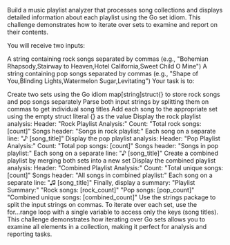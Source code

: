 Build a music playlist analyzer that processes song collections and displays detailed information about each playlist using the Go set idiom. This challenge demonstrates how to iterate over sets to examine and report on their contents.

You will receive two inputs:

A string containing rock songs separated by commas (e.g., "Bohemian Rhapsody,Stairway to Heaven,Hotel California,Sweet Child O Mine")
A string containing pop songs separated by commas (e.g., "Shape of You,Blinding Lights,Watermelon Sugar,Levitating")
Your task is to:

Create two sets using the Go idiom map[string]struct{} to store rock songs and pop songs separately
Parse both input strings by splitting them on commas to get individual song titles
Add each song to the appropriate set using the empty struct literal {} as the value
Display the rock playlist analysis:
Header: "Rock Playlist Analysis:"
Count: "Total rock songs: [count]"
Songs header: "Songs in rock playlist:"
Each song on a separate line: "♪ [song_title]"
Display the pop playlist analysis:
Header: "Pop Playlist Analysis:"
Count: "Total pop songs: [count]"
Songs header: "Songs in pop playlist:"
Each song on a separate line: "♪ [song_title]"
Create a combined playlist by merging both sets into a new set
Display the combined playlist analysis:
Header: "Combined Playlist Analysis:"
Count: "Total unique songs: [count]"
Songs header: "All songs in combined playlist:"
Each song on a separate line: "♫ [song_title]"
Finally, display a summary:
"Playlist Summary:"
"Rock songs: [rock_count]"
"Pop songs: [pop_count]"
"Combined unique songs: [combined_count]"
Use the strings package to split the input strings on commas. To iterate over each set, use the for...range loop with a single variable to access only the keys (song titles). This challenge demonstrates how iterating over Go sets allows you to examine all elements in a collection, making it perfect for analysis and reporting tasks.